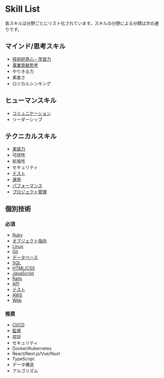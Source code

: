 # Skill List

各スキルは分野ごとにリスト化されています。スキルの分野による分類は次の通りです。

## マインド/思考スキル

- [技術好奇心・学習力](/skilldoc/conceptual_skills/curiosity/README.md)
- [事業貢献思考](/skilldoc/conceptual_skills/business_thinking/README.md)
- やりきる力
- 素直さ
- ロジカルシンキング

## ヒューマンスキル

- [コミュニケーション](/skilldoc/human_skills/communication/README.md)
- リーダーシップ

## テクニカルスキル

- [実装力](/skilldoc/technical_skills/coding_skills/README.md)
- 可読性
- 拡張性
- セキュリティ
- [テスト](/skilldoc/technologies/TEST.md)
- [運用](/skilldoc/technical_skills/operation/README.md)
- [パフォーマンス](/skilldoc/technical_skills/performance/README.md)
- [プロジェクト管理](/skilldoc/technical_skills/project_management/README.md)

## 個別技術

### 必須

- [Ruby](/skilldoc/technologies/RUBY.md)
- [オブジェクト指向](/skilldoc/technologies/OBJECT_ORIENTED.md)
- [Linux](/skilldoc/technologies/LINUX.md)
- [Git](/skilldoc/technologies/GIT.md)
- [データベース](/skilldoc/technologies/DATABASE.md)
- [SQL](/skilldoc/technologies/SQL.md)
- [HTML/CSS](/skilldoc/technologies/HTML.md)
- [JavaScript](/skilldoc/technologies/JAVASCRIPT.md)
- [Rails](/skilldoc/technologies/RAILS.md)
- [API](/skilldoc/technologies/API.md)
- [テスト](/skilldoc/technologies/TEST.md)
- [AWS](/skilldoc/technologies/AWS.md)
- [Web](/skilldoc/technologies/WEB.md)

### 推奨

- [CI/CD](/skilldoc/technologies/CICD.md)
- [監視](/skilldoc/technologies/MONITORING.md)
- 認証
- セキュリティ
- Docker/Kubernetes
- React/Next.js/Vue/Nuxt
- TypeScript
- データ構造
- アルゴリズム
